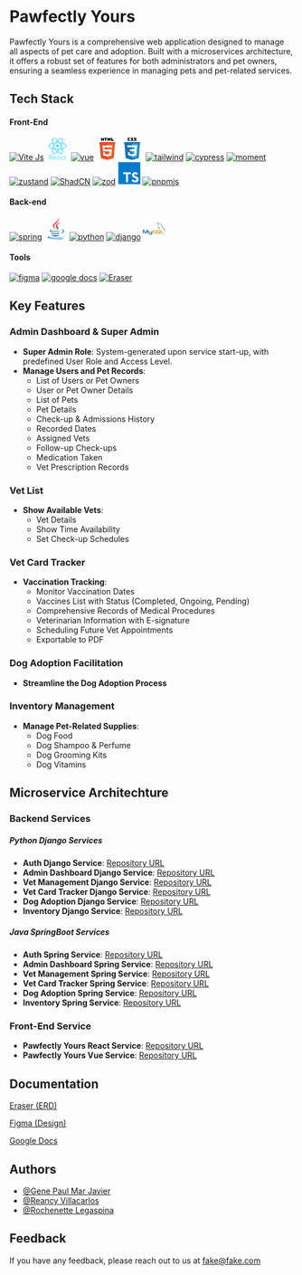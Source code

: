 
# Pawfectly Yours

Pawfectly Yours is a comprehensive web application designed to manage all aspects of pet care and adoption. Built with a microservices architecture, it offers a robust set of features for both administrators and pet owners, ensuring a seamless experience in managing pets and pet-related services.

## Tech Stack
#### Front-End
<a href="https://vitejs.dev/" target="_blank" rel="noreferrer"><img src="https://upload.wikimedia.org/wikipedia/commons/f/f1/Vitejs-logo.svg" alt="Vite Js" width="40" height="40"/></a>
<a href="https://reactjs.org/" target="_blank" rel="noreferrer"><img src="https://raw.githubusercontent.com/devicons/devicon/master/icons/react/react-original-wordmark.svg" alt="react" width="40" height="40"/></a>
<a href="https://vuejs.org/" target="_blank" rel="noreferrer"><img src="https://encrypted-tbn0.gstatic.com/images?q=tbn:ANd9GcSCqL6Xor0Q2-lH8WI1wEKe-KlfVHIituv69A&s" alt="vue" width="40" height="40"/></a>
<a href="https://www.w3.org/html/" target="_blank" rel="noreferrer"><img src="https://raw.githubusercontent.com/devicons/devicon/master/icons/html5/html5-original-wordmark.svg" alt="html5" width="40" height="40"/></a>
<a href="https://www.w3schools.com/css/" target="_blank" rel="noreferrer"><img src="https://raw.githubusercontent.com/devicons/devicon/master/icons/css3/css3-original-wordmark.svg" alt="css3" width="40" height="40"/></a>
<a href="https://tailwindcss.com/" target="_blank" rel="noreferrer"><img src="https://www.vectorlogo.zone/logos/tailwindcss/tailwindcss-icon.svg" alt="tailwind" width="40" height="40"/></a>
<a href="https://www.cypress.io/" target="_blank" rel="noreferrer"><img src="https://static-00.iconduck.com/assets.00/cypress-icon-2048x2045-rgul477b.png" alt="cypress" width="40" height="40"/></a>
<a href="https://momentjs.com/" target="_blank" rel="noreferrer"><img src="https://static-00.iconduck.com/assets.00/moment-js-icon-512x512-lezm7xw5.png" alt="moment" width="40" height="40"/></a>
<a href="https://zustand-demo.pmnd.rs/" target="_blank" rel="noreferrer"><img src="https://repository-images.githubusercontent.com/180328715/fca49300-e7f1-11ea-9f51-cfd949b31560" alt="zustand" width="70" height="40"/></a>
<a href="https://ui.shadcn.com/" target="_blank" rel="noreferrer"><img src="https://avatars.githubusercontent.com/u/139895814?s=200&v=4" alt="ShadCN" width="40" height="40"/></a>
<a href="https://zod.dev/" target="_blank" rel="noreferrer"><img src="https://zod.dev/logo.svg" alt="zod" width="40" height="40"/></a>
<a href="https://www.typescriptlang.org/" target="_blank" rel="noreferrer"><img src="https://raw.githubusercontent.com/devicons/devicon/master/icons/typescript/typescript-original.svg" alt="typescript" width="40" height="40"/></a>
<a href="https://pnpm.io/" target="_blank" rel="noreferrer"><img src="https://encrypted-tbn0.gstatic.com/images?q=tbn:ANd9GcQFGdfm4TV8oBpvmwHUAZlLGFUocZu2BmQkI1Y4MtBSrw&s" alt="pnpmjs" width="40" height="40"/></a>

#### Back-end
<a href="https://spring.io/" target="_blank" rel="noreferrer"><img src="https://www.vectorlogo.zone/logos/springio/springio-icon.svg" alt="spring" width="40" height="40"/></a>
<a href="https://www.java.com" target="_blank" rel="noreferrer"><img src="https://raw.githubusercontent.com/devicons/devicon/master/icons/java/java-original.svg" alt="java" width="40" height="40"/></a>
<a href="https://www.python.org/" target="_blank" rel="noreferrer"><img src="https://cdn3.iconfinder.com/data/icons/logos-and-brands-adobe/512/267_Python-512.png" alt="python" width="40" height="40"/></a>
<a href="https://www.djangoproject.com/" target="_blank" rel="noreferrer"><img src="https://p7.hiclipart.com/preview/159/366/532/django-python-computer-icons-logo-portable-network-graphics-python.jpg" alt="django" width="40" height="40"/></a>
<a href="https://www.mysql.com/" target="_blank" rel="noreferrer"><img src="https://raw.githubusercontent.com/devicons/devicon/master/icons/mysql/mysql-original-wordmark.svg" alt="mysql" width="40" height="40"/></a>

#### Tools
<a href="https://www.figma.com/" target="_blank" rel="noreferrer"><img src="https://www.vectorlogo.zone/logos/figma/figma-icon.svg" alt="figma" width="40" height="40"/></a>
<a href="https://docs.google.com/" target="_blank" rel="noreferrer"><img src="https://w7.pngwing.com/pngs/508/807/png-transparent-google-docs-google-drive-internet-document-google-blue-angle-text-thumbnail.png" alt="google docs" width="40" height="40"/></a>
<a href="https://app.eraser.io/" target="_blank" rel="noreferrer"><img src="https://seeklogo.com/images/E/eraser-icon-logo-F728D47E71-seeklogo.com.png" alt="Eraser" width="40" height="40"/></a>

## Key Features

### Admin Dashboard & Super Admin
- **Super Admin Role**: System-generated upon service start-up, with predefined User Role and Access Level.
- **Manage Users and Pet Records**:
  - List of Users or Pet Owners
  - User or Pet Owner Details
  - List of Pets
  - Pet Details
  - Check-up & Admissions History
  - Recorded Dates
  - Assigned Vets
  - Follow-up Check-ups
  - Medication Taken
  - Vet Prescription Records

### Vet List
- **Show Available Vets**:
  - Vet Details
  - Show Time Availability
  - Set Check-up Schedules

### Vet Card Tracker
- **Vaccination Tracking**:
  - Monitor Vaccination Dates
  - Vaccines List with Status (Completed, Ongoing, Pending)
  - Comprehensive Records of Medical Procedures
  - Veterinarian Information with E-signature
  - Scheduling Future Vet Appointments
  - Exportable to PDF

### Dog Adoption Facilitation
- **Streamline the Dog Adoption Process**

### Inventory Management
- **Manage Pet-Related Supplies**:
  - Dog Food
  - Dog Shampoo & Perfume
  - Dog Grooming Kits
  - Dog Vitamins

## Microservice Architechture

### Backend Services
##### Python Django Services
- **Auth Django Service**: [Repository URL](#)
- **Admin Dashboard Django Service**: [Repository URL](#)
- **Vet Management Django Service**: [Repository URL](#)
- **Vet Card Tracker Django Service**: [Repository URL](#)
- **Dog Adoption Django Service**: [Repository URL](#)
- **Inventory Django Service**: [Repository URL](#)

##### Java SpringBoot Services
- **Auth Spring Service**: [Repository URL](#)
- **Admin Dashboard Spring Service**: [Repository URL](#)
- **Vet Management Spring Service**: [Repository URL](#)
- **Vet Card Tracker Spring Service**: [Repository URL](#)
- **Dog Adoption Spring Service**: [Repository URL](#)
- **Inventory Spring Service**: [Repository URL](#)

### Front-End Service
- **Pawfectly Yours React Service**: [Repository URL](https://github.com/Pawfectly-Yours/pawfectly-yours-react)
- **Pawfectly Yours Vue Service**: [Repository URL](https://github.com/Pawfectly-Yours/pawfectly-yours-vue)

## Documentation

[Eraser (ERD)](https://app.eraser.io/workspace/m4f7SGPYGVJKBIfU7Fxh?origin=share)

[Figma (Design)](https://www.figma.com/design/jNa9Voy8D8HeGUBuPPU9pT/Pawfectly-Yours?node-id=9-7&t=AN2MuBDVTgjZq9lA-1)

[Google Docs](https://docs.google.com/document/d/1qOMJwcjnZS49EvZ_ECBbvk-wtwpj1b5B_8Lj0THoNQU/edit?usp=sharing)

## Authors
- [@Gene Paul Mar Javier](https://github.com/javiergenepaul)
- [@Reancy Villacarlos](https://github.com/daikkin)
- [@Rochenette Legaspina](https://github.com/Rochenette)

## Feedback

If you have any feedback, please reach out to us at fake@fake.com

